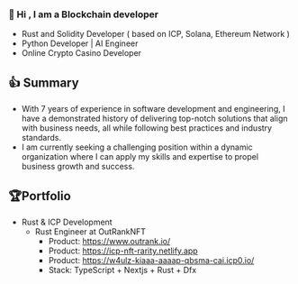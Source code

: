 <!--
<div align="center">
<img src="https://w4ulz-kiaaa-aaaap-qbsma-cai.icp0.io/logo2.svg" align="center" style="width: 80%" />
</div>  
-->
### 👋 Hi , I am a Blockchain developer
- Rust and Solidity Developer ( based on ICP, Solana, Ethereum Network )
- Python Developer | AI Engineer
- Online Crypto Casino Developer

👍 Summary
-------------------------------------
- With 7 years of experience in software development and engineering, I have a demonstrated history of delivering top-notch solutions that align with business needs, all while following best practices and industry standards.
- I am currently seeking a challenging position within a dynamic organization where I can apply my skills and expertise to propel business growth and success.

🏆Portfolio
-------------------------------------
- Rust & ICP Development
    - Rust Engineer at OutRankNFT
      - Product: https://www.outrank.io/ 
      - Product: https://icp-nft-rarity.netlify.app 
      - Product: https://w4ulz-kiaaa-aaaap-qbsma-cai.icp0.io/          
      - Stack: TypeScript + Nextjs + Rust + Dfx
